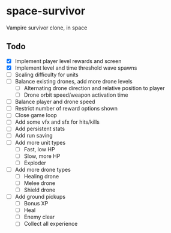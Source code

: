 # space-survivor

Vampire survivor clone, in space

## Todo

- [x] Implement player level rewards and screen
- [x] Implement level and time threshold wave spawns
- [ ] Scaling difficulty for units
- [ ] Balance existing drones, add more drone levels
  - [ ] Alternating drone direction and relative position to player
  - [ ] Drone orbit speed/weapon activation time
- [ ] Balance player and drone speed
- [ ] Restrict number of reward options shown
- [ ] Close game loop
- [ ] Add some vfx and sfx for hits/kills
- [ ] Add persistent stats
- [ ] Add run saving
- [ ] Add more unit types
  - [ ] Fast, low HP
  - [ ] Slow, more HP
  - [ ] Exploder
- [ ] Add more drone types
  - [ ] Healing drone
  - [ ] Melee drone
  - [ ] Shield drone
- [ ] Add ground pickups
  - [ ] Bonus XP
  - [ ] Heal
  - [ ] Enemy clear
  - [ ] Collect all experience
